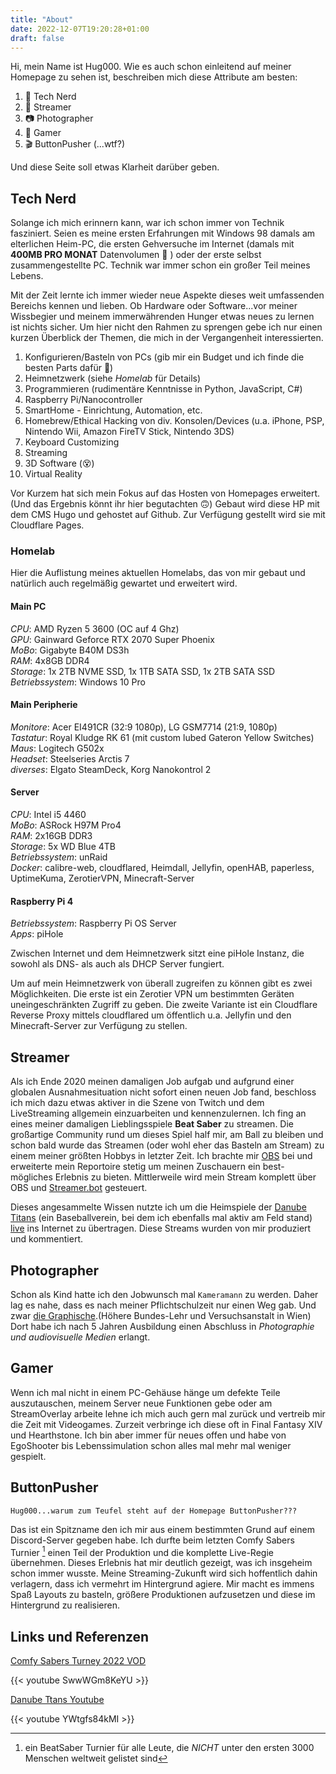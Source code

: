 ```yaml
---
title: "About"
date: 2022-12-07T19:20:28+01:00
draft: false
---
```

Hi, mein Name ist Hug000. Wie es auch schon einleitend auf meiner Homepage zu sehen ist, beschreiben mich diese Attribute am besten:

1. 🤖 Tech Nerd
2. 🎥 Streamer
3. 📷 Photographer
4. 👾 Gamer
5. 🎬 ButtonPusher (...wtf?)

Und diese Seite soll etwas Klarheit darüber geben.

## Tech Nerd

Solange ich mich erinnern kann, war ich schon immer von Technik fasziniert. Seien es meine ersten Erfahrungen mit Windows 98 damals am elterlichen Heim-PC, die ersten Gehversuche im Internet (damals mit **400MB PRO MONAT** Datenvolumen 🤯 ) oder der erste selbst zusammengestellte PC. Technik war immer schon ein großer Teil meines Lebens.

Mit der Zeit lernte ich immer wieder neue Aspekte dieses weit umfassenden Bereichs kennen und lieben. Ob Hardware oder Software...vor meiner Wissbegier und meinem immerwährenden Hunger etwas neues zu lernen ist nichts sicher. Um hier nicht den Rahmen zu sprengen gebe ich nur einen kurzen Überblick der Themen, die mich in der Vergangenheit interessierten.

1. Konfigurieren/Basteln von PCs (gib mir ein Budget und ich finde die besten Parts dafür 🤑)
2. Heimnetzwerk (siehe *Homelab* für Details)
3. Programmieren (rudimentäre Kenntnisse in Python, JavaScript, C#)
4. Raspberry Pi/Nanocontroller
5. SmartHome - Einrichtung, Automation, etc.
6. Homebrew/Ethical Hacking von div. Konsolen/Devices (u.a. iPhone, PSP, Nintendo Wii, Amazon FireTV Stick, Nintendo 3DS)
7. Keyboard Customizing
8. Streaming
9. 3D Software (😵)
10. Virtual Reality

Vor Kurzem hat sich mein Fokus auf das Hosten von Homepages erweitert. (Und das Ergebnis könnt ihr hier begutachten 🙃) Gebaut wird diese HP mit dem CMS Hugo und gehostet auf Github. Zur Verfügung gestellt wird sie mit Cloudflare Pages.  

### Homelab

Hier die Auflistung meines aktuellen Homelabs, das von mir gebaut und natürlich auch regelmäßig gewartet und erweitert wird.

#### Main PC

*CPU*: AMD Ryzen 5 3600 (OC auf 4 Ghz)  
*GPU*: Gainward Geforce RTX 2070 Super Phoenix  
*MoBo*: Gigabyte B40M DS3h  
*RAM*: 4x8GB DDR4   
*Storage*: 1x 2TB NVME SSD, 1x 1TB SATA SSD, 1x 2TB SATA SSD  
*Betriebssystem*: Windows 10 Pro  

#### Main Peripherie

*Monitore*: Acer EI491CR (32:9 1080p), LG GSM7714 (21:9, 1080p)  
*Tastatur*: Royal Kludge RK 61 (mit custom lubed Gateron Yellow Switches)  
*Maus*: Logitech G502x  
*Headset*: Steelseries Arctis 7  
*diverses*: Elgato SteamDeck, Korg Nanokontrol 2  

#### Server

*CPU*: Intel i5 4460  
*MoBo*: ASRock H97M Pro4  
*RAM*: 2x16GB DDR3  
*Storage*: 5x WD Blue 4TB  
*Betriebssystem*: unRaid  
*Docker*: calibre-web, cloudflared, Heimdall, Jellyfin, openHAB, paperless, UptimeKuma, ZerotierVPN, Minecraft-Server  

#### Raspberry Pi 4

*Betriebssystem*: Raspberry Pi OS Server  
*Apps*: piHole  

Zwischen Internet und dem Heimnetzwerk sitzt eine piHole Instanz, die sowohl als DNS- als auch als DHCP Server fungiert. 

Um auf mein Heimnetzwerk von überall zugreifen zu können gibt es zwei Möglichkeiten. Die erste ist ein Zerotier VPN um bestimmten Geräten uneingeschränkten Zugriff zu geben. Die zweite Variante ist ein Cloudflare Reverse Proxy mittels cloudflared um öffentlich u.a. Jellyfin und den Minecraft-Server zur Verfügung zu stellen.

## Streamer

Als ich Ende 2020 meinen damaligen Job aufgab und aufgrund einer globalen Ausnahmesituation nicht sofort einen neuen Job fand, beschloss ich mich dazu etwas aktiver in die Szene von Twitch und dem LiveStreaming allgemein einzuarbeiten und kennenzulernen. Ich fing an eines meiner damaligen Lieblingsspiele **Beat Saber** zu streamen. Die großartige Community rund um dieses Spiel half mir, am Ball zu bleiben und schon bald wurde das Streamen (oder wohl eher das Basteln am Stream) zu einem meiner größten Hobbys in letzter Zeit. Ich brachte mir [OBS](https://obsproject.com/de) bei und erweiterte mein Reportoire stetig um meinen Zuschauern ein best-mögliches Erlebnis zu bieten. Mittlerweile wird mein Stream komplett über OBS und [Streamer.bot](https://streamer.bot/) gesteuert. 

Dieses angesammelte Wissen nutzte ich um die Heimspiele der  [Danube Titans](https://danube-titans.at/) (ein Baseballverein, bei dem ich ebenfalls mal aktiv am Feld stand) [live](https://www.twitch.tv/danube_titans) ins Internet zu übertragen. Diese Streams wurden von mir produziert und kommentiert.

## Photographer

Schon als Kind hatte ich den Jobwunsch mal `Kameramann` zu werden. Daher lag es nahe, dass es nach meiner Pflichtschulzeit nur einen Weg gab. Und zwar [die Graphische](https://www.graphische.net/).(Höhere Bundes-Lehr und Versuchsanstalt in Wien) Dort habe ich nach 5 Jahren Ausbildung einen Abschluss in *Photographie und audiovisuelle Medien* erlangt.

## Gamer

Wenn ich mal nicht in einem PC-Gehäuse hänge um defekte Teile auszutauschen, meinem Server neue Funktionen gebe oder am StreamOverlay arbeite lehne ich mich auch gern mal zurück und vertreib mir die Zeit mit Videogames. Zurzeit verbringe ich diese oft in Final Fantasy XIV und Hearthstone. Ich bin aber immer für neues offen und habe von EgoShooter bis Lebenssimulation schon alles mal mehr mal weniger gespielt.

## ButtonPusher

```
Hug000...warum zum Teufel steht auf der Homepage ButtonPusher???
```

Das ist ein Spitzname den ich mir aus einem bestimmten Grund auf einem Discord-Server gegeben habe. Ich durfte beim letzten Comfy Sabers Turnier [^1] einen Teil der Produktion und die komplette Live-Regie übernehmen. Dieses Erlebnis hat mir deutlich gezeigt, was ich insgeheim schon immer wusste. Meine Streaming-Zukunft wird sich hoffentlich dahin verlagern, dass ich vermehrt im Hintergrund agiere. Mir macht es immens Spaß Layouts zu basteln, größere Produktionen aufzusetzen und diese im Hintergrund zu realisieren. 


[^1]: ein BeatSaber Turnier für alle Leute, die *NICHT* unter den ersten 3000 Menschen weltweit gelistet sind

## Links und Referenzen

 [Comfy Sabers Turney 2022 VOD](https://www.youtube.com/watch?v=SwwWGm8KeYU&t)  

{{< youtube SwwWGm8KeYU >}}

 [Danube Ttans Youtube](https://www.youtube.com/@danubetitansofficial8004)

 {{< youtube YWtgfs84kMI >}}
